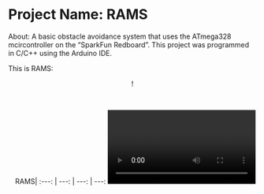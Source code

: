 # Project Name: RAMS
About: A basic obstacle avoidance system that uses the ATmega328 mcircontroller on the “SparkFun Redboard”. This project was programmed in C/C++ using the Arduino IDE.

This is RAMS: <br />
<p align="center">
!<img https://user-images.githubusercontent.com/82693292/152702500-210ea833-a2d9-4a7c-b7a3-52329b781607.jpg)

</p>
<br />

<p align="center">
</p>
<br />

  <div align="center">
  
&nbsp;&nbsp;&nbsp;RAMS|
:---:  | ---: | ---: | ---:
<video src=''> | <video src=''> | <video src=''> | <video src=''>

</div>
  <br />
